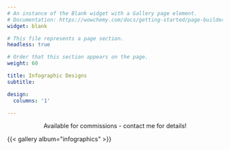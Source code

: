 ```yaml
---
# An instance of the Blank widget with a Gallery page element.
# Documentation: https://wowchemy.com/docs/getting-started/page-builder/
widget: blank

# This file represents a page section.
headless: true

# Order that this section appears on the page.
weight: 60

title: Infographic Designs
subtitle: 

design:
  columns: '1'

---
```


<p style="text-align: center;">Available for commissions - contact me for details!</p>

{{< gallery album="infographics" >}}
